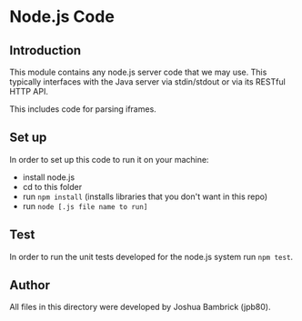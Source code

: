 Node.js Code
============

Introduction
--------

This module contains any node.js server code that we may use. This typically interfaces with the Java server via stdin/stdout or via its RESTful HTTP API.

This includes code for parsing iframes.

Set up
--------

In order to set up this code to run it on your machine:

- install node.js
- cd to this folder
- run `npm install` (installs libraries that you don't want in this repo)
- run `node [.js file name to run]`

Test
-------

In order to run the unit tests developed for the node.js system run `npm test`.

Author
-------

All files in this directory were developed by Joshua Bambrick (jpb80).
